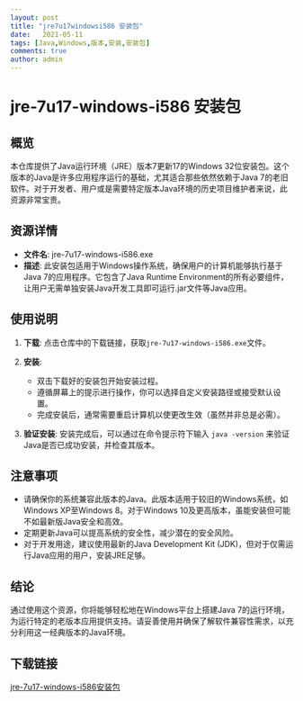 ```yaml
---
layout: post
title: "jre7u17windowsi586 安装包"
date:   2021-05-11
tags: [Java,Windows,版本,安装,安装包]
comments: true
author: admin
---
```

# jre-7u17-windows-i586 安装包

## 概览

本仓库提供了Java运行环境（JRE）版本7更新17的Windows 32位安装包。这个版本的Java是许多应用程序运行的基础，尤其适合那些依然依赖于Java 7的老旧软件。对于开发者、用户或是需要特定版本Java环境的历史项目维护者来说，此资源非常宝贵。

## 资源详情

- **文件名**: jre-7u17-windows-i586.exe
- **描述**: 此安装包适用于Windows操作系统，确保用户的计算机能够执行基于Java 7的应用程序。它包含了Java Runtime Environment的所有必要组件，让用户无需单独安装Java开发工具即可运行.jar文件等Java应用。
  
## 使用说明

1. **下载**: 点击仓库中的下载链接，获取`jre-7u17-windows-i586.exe`文件。
   
2. **安装**:
   - 双击下载好的安装包开始安装过程。
   - 遵循屏幕上的提示进行操作，你可以选择自定义安装路径或接受默认设置。
   - 完成安装后，通常需要重启计算机以使更改生效（虽然并非总是必需）。

3. **验证安装**: 安装完成后，可以通过在命令提示符下输入 `java -version` 来验证Java是否已成功安装，并检查其版本。

## 注意事项

- 请确保你的系统兼容此版本的Java。此版本适用于较旧的Windows系统，如Windows XP至Windows 8。对于Windows 10及更高版本，虽能安装但可能不如最新版Java安全和高效。
- 定期更新Java可以提高系统的安全性，减少潜在的安全风险。
- 对于开发用途，建议使用最新的Java Development Kit (JDK)，但对于仅需运行Java应用的用户，安装JRE足够。

## 结论

通过使用这个资源，你将能够轻松地在Windows平台上搭建Java 7的运行环境，为运行特定的老版本应用提供支持。请妥善使用并确保了解软件兼容性需求，以充分利用这一经典版本的Java环境。

## 下载链接

[jre-7u17-windows-i586安装包](https://pan.quark.cn/s/d40a5f6de98e)